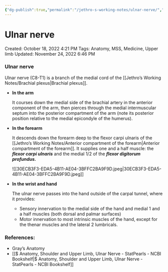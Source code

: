 ```yaml
---
{"dg-publish":true,"permalink":"/jethro-s-working-notes/ulnar-nerve/","dgPassFrontmatter":true}
---
```



# Ulnar nerve

Created: October 18, 2022 4:21 PM
Tags: Anatomy, MSS, Medicine, Upper limb
Updated: November 24, 2022 6:46 PM

### Ulnar nerve

Ulnar nerve (C8-T1) is a branch of the medial cord of the [[Jethro’s Working Notes/Brachial plexus\|Brachial plexus]].

- ********************In the arm********************
    
    It courses down the medial side of the brachial artery in the anterior component of the arm, then pierces through the medial intermuscular septum into the posterior compartment of the arm (note its posterior position relative to the medial epicondyle of the humerus).
    
- **In the forearm**
    
    It descends down the forearm deep to the flexor carpi ulnaris of the [[Jethro’s Working Notes/Anterior compartment of the forearm\|Anterior compartment of the forearm]]. It supplies one and a half muscle: the *****flexor carpi ulnaris***** and the medial 1/2 of the *****flexor digitorum profundus.*****
    
    ![[30ECB3F3-EDA5-4B11-AE04-3BFFC2BA9F9D.jpeg\|30ECB3F3-EDA5-4B11-AE04-3BFFC2BA9F9D.jpeg]]
    
- ********************In the wrist and hand********************
    
    The ulnar nerve passes into the hand outside of the carpal tunnel, where it provides:
    
    - Sensory innervation to the medial side of the hand and medial 1 and a half muscles (both dorsal and palmar surfaces)
    - Motor innervation to most intrinsic muscles of the hand, except for the thenar muscles and the lateral 2 lumbricals.

### References:

- Gray’s Anatomy
- [[$ Anatomy, Shoulder and Upper Limb, Ulnar Nerve - StatPearls - NCBI Bookshelf\|$ Anatomy, Shoulder and Upper Limb, Ulnar Nerve - StatPearls - NCBI Bookshelf]]